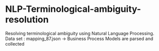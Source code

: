 # NLP-Terminological-ambiguity-resolution
Resolving terminological ambiguity using Natural Language Processing.
Data set : mapping_87.json -> Business Process Models are parsed and collected
